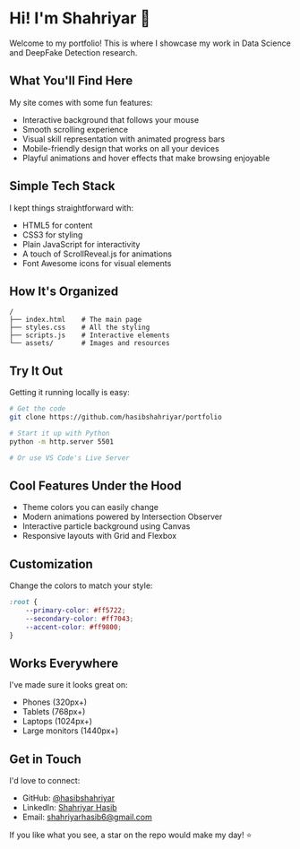# Hi! I'm Shahriyar 👋

Welcome to my portfolio! This is where I showcase my work in Data Science and DeepFake Detection research.

## What You'll Find Here

My site comes with some fun features:
- Interactive background that follows your mouse
- Smooth scrolling experience
- Visual skill representation with animated progress bars
- Mobile-friendly design that works on all your devices
- Playful animations and hover effects that make browsing enjoyable

## Simple Tech Stack

I kept things straightforward with:
- HTML5 for content
- CSS3 for styling
- Plain JavaScript for interactivity
- A touch of ScrollReveal.js for animations
- Font Awesome icons for visual elements

## How It's Organized
```
/
├── index.html    # The main page
├── styles.css    # All the styling
├── scripts.js    # Interactive elements
└── assets/       # Images and resources
```

## Try It Out

Getting it running locally is easy:
```bash
# Get the code
git clone https://github.com/hasibshahriyar/portfolio

# Start it up with Python
python -m http.server 5501

# Or use VS Code's Live Server
```

## Cool Features Under the Hood

- Theme colors you can easily change
- Modern animations powered by Intersection Observer
- Interactive particle background using Canvas
- Responsive layouts with Grid and Flexbox

## Customization

Change the colors to match your style:
```css
:root {
    --primary-color: #ff5722;
    --secondary-color: #ff7043;
    --accent-color: #ff9800;
}
```

## Works Everywhere

I've made sure it looks great on:
- Phones (320px+)
- Tablets (768px+)
- Laptops (1024px+)
- Large monitors (1440px+)

## Get in Touch

I'd love to connect:
- GitHub: [@hasibshahriyar](https://github.com/hasibshahriyar)
- LinkedIn: [Shahriyar Hasib](https://linkedin.com/in/hasibshahriyar)
- Email: shahriyarhasib6@gmail.com

If you like what you see, a star on the repo would make my day! ⭐
